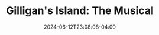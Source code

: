 ---
title: "Gilligan's Island: The Musical"
date: 2024-06-12T23:08:08-04:00
Theatre: St. Marys Little Theatre
Venue: Theater by the Trax
opening_date: 2024-10-11
closing_date: 2024-10-18
showtimes:
  - 2024-10-11 19:00:00
  - 2024-10-12 19:00:00
  - 2024-10-13 14:00:00
  - 2024-10-18 19:00:00
  - 2024-10-19 19:00:00
  - 2024-10-20 14:00:00
featured_image: 2024-Gilligans-Island-The-Musical.webp
featured_image_alt: "Promotional poster for St. Marys Little Theatre's production of 'Gilligan's Island: The Musical.' The poster features lush tropical leaves in the background with a life preserver centering the text. The event dates, October 11-20, are highlighted at the bottom."
featured_image_caption: 
featured_image_attr: St. Marys Little Theatre
featured_image_attr_link: 
playbill:
Website: 
Tickets: 
cast:
- Gilligan: Brandon Herron
- Skipper: Travis Land
- Thurston Howell III: Allen Langenbahn
- Lovey Howell: Susan Langenbahn
- Ginger Grant: Eden George
- Professor: Kevin McCanney
- Mary Ann: Heike Priest
- The Allien: David Wyttenbach
crew:
understudies: 
  - Understudies:
    - Mandie Bello
    - Nita Gilbert
orchestra:
---